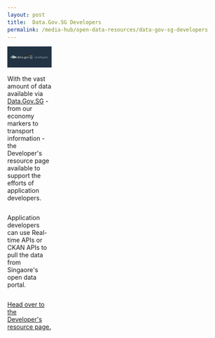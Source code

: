 ```yaml
---
layout: post
title:  Data.Gov.SG Developers
permalink: /media-hub/open-data-resources/data-gov-sg-developers
---
```


<div style="width:20%;display:flex;flex-wrap:wrap;">
  <div style="flex:20%"><a href="https://data.gov.sg/developer" target="_blank"><img alt="Data.Gov.SG Developers" src="/images/media-hub/open-data-resources/data-gov-sg-developers.jpeg"></a>
</div>

With the vast amount of data available via <a href="https://data.gov.sg/" target="_blank">Data.Gov.SG</a> - from our economy markers to transport information - the Developer's resource page available to support the efforts of application developers.
  
Application developers can use Real-time APIs or CKAN APIs to pull the data from Singaore's open data portal.

<a href="https://data.gov.sg/developer" target="_blank">Head over to the Developer's resource page.</a>
